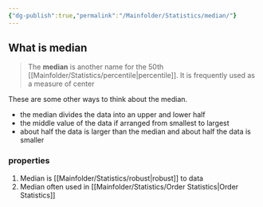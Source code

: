 ```yaml
---
{"dg-publish":true,"permalink":"/Mainfolder/Statistics/median/"}
---
```


## What is median
>The **median** is another name for the 50th [[Mainfolder/Statistics/percentile\|percentile]]. It is frequently used as a measure of center

These are some other ways to think about the median. 
- the median divides the data into an upper and lower half 
- the middle value of the data if arranged from smallest to largest 
- about half the data is larger than the median and about half the data is smaller

### properties
1. Median is [[Mainfolder/Statistics/robust\|robust]] to data
2. Median often used in [[Mainfolder/Statistics/Order Statistics\|Order Statistics]]